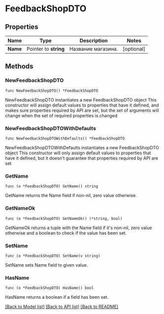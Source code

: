 # FeedbackShopDTO

## Properties

Name | Type | Description | Notes
------------ | ------------- | ------------- | -------------
**Name** | Pointer to **string** | Название магазина. | [optional] 

## Methods

### NewFeedbackShopDTO

`func NewFeedbackShopDTO() *FeedbackShopDTO`

NewFeedbackShopDTO instantiates a new FeedbackShopDTO object
This constructor will assign default values to properties that have it defined,
and makes sure properties required by API are set, but the set of arguments
will change when the set of required properties is changed

### NewFeedbackShopDTOWithDefaults

`func NewFeedbackShopDTOWithDefaults() *FeedbackShopDTO`

NewFeedbackShopDTOWithDefaults instantiates a new FeedbackShopDTO object
This constructor will only assign default values to properties that have it defined,
but it doesn't guarantee that properties required by API are set

### GetName

`func (o *FeedbackShopDTO) GetName() string`

GetName returns the Name field if non-nil, zero value otherwise.

### GetNameOk

`func (o *FeedbackShopDTO) GetNameOk() (*string, bool)`

GetNameOk returns a tuple with the Name field if it's non-nil, zero value otherwise
and a boolean to check if the value has been set.

### SetName

`func (o *FeedbackShopDTO) SetName(v string)`

SetName sets Name field to given value.

### HasName

`func (o *FeedbackShopDTO) HasName() bool`

HasName returns a boolean if a field has been set.


[[Back to Model list]](../README.md#documentation-for-models) [[Back to API list]](../README.md#documentation-for-api-endpoints) [[Back to README]](../README.md)


